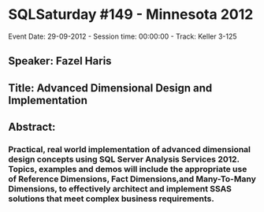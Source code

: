 # SQLSaturday #149 - Minnesota 2012
Event Date: 29-09-2012 - Session time: 00:00:00 - Track: Keller 3-125
## Speaker: Fazel Haris
## Title: Advanced Dimensional Design and Implementation
## Abstract:
### Practical, real world implementation of advanced dimensional design concepts using SQL Server Analysis Services 2012.  Topics, examples and demos will include the appropriate use of Reference Dimensions, Fact Dimensions,and Many-To-Many Dimensions, to effectively architect and implement SSAS solutions that meet complex business requirements.
